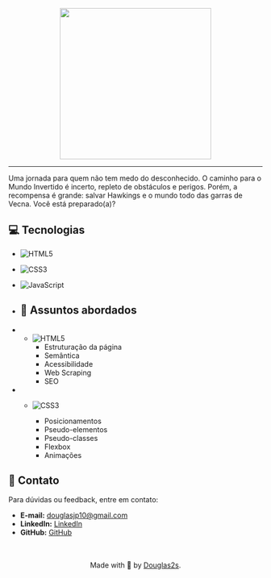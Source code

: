<p align="center">
    <img width="300" src="https://micheleambrosio.github.io/semana-frontend-mundo-invertido/assets/images/banner/logo.svg">
</p>

-------
Uma jornada para quem não tem medo do desconhecido. O caminho para o Mundo Invertido é incerto, repleto de obstáculos e perigos. Porém, a recompensa é grande: salvar Hawkings e o mundo todo das garras de Vecna. Você está preparado(a)? 

## 💻 Tecnologias
- ![HTML5](https://img.shields.io/badge/html5-%23E34F26.svg?style=for-the-badge&logo=html5&logoColor=white)

- ![CSS3](https://img.shields.io/badge/CSS-239120?logo=css3&logoColor=white&style=for-the-badge)

- ![JavaScript](https://img.shields.io/badge/javascript-%23323330.svg?style=for-the-badge&logo=javascript&logoColor=%23F7DF1E) 


- ## 💬 Assuntos abordados
- - ![HTML5](https://img.shields.io/badge/html5-%23E34F26.svg?style=for-the-badge&logo=html5&logoColor=white)
    - Estruturação da página 
    - Semântica
    - Acessibilidade
    - Web Scraping
    - SEO
- - ![CSS3](https://img.shields.io/badge/CSS-239120?logo=css3&logoColor=white&style=for-the-badge)

    - Posicionamentos
    - Pseudo-elementos
    - Pseudo-classes
    - Flexbox
    - Animações
 
## 📧 Contato

Para dúvidas ou feedback, entre em contato:

- **E-mail:** [douglasjp10@gmail.com](mailto:douglasjp10@gmail.com)
- **LinkedIn:** [LinkedIn](https://www.linkedin.com/in/douglas-rodrigues-dos-santos-025a0b258/)
- **GitHub:** [GitHub](https://github.com/douglas2s)

<br>
<br>
<div align="center">Made with 💚 by <a href="https://github.com/douglas2s">Douglas2s</a>.</div>

